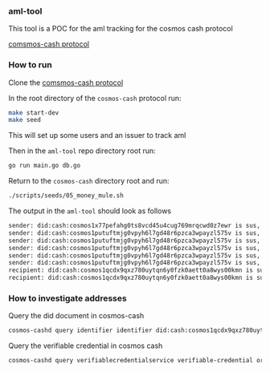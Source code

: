 ### aml-tool

This tool is a POC for the aml tracking for the cosmos cash protocol

[comsmos-cash protocol](https://github.com/allinbits/cosmos-cash)

### How to run

Clone the [comsmos-cash protocol](https://github.com/allinbits/cosmos-cash)

In the root directory of the `cosmos-cash` protocol run:

```sh
make start-dev
make seed
```

This will set up some users and an issuer to track aml

Then in the `aml-tool` repo directory root run:

```sh
go run main.go db.go
```

Return to the `cosmos-cash` directory root and run:

```sh
./scripts/seeds/05_money_mule.sh
```

The output in the `aml-tool` should look as follows

```sh
sender: did:cash:cosmos1x77pefahg0ts8vcd45u4cug769mrqcwd0z7ewr is sus, transaction total is more than AML profile suggests
sender: did:cash:cosmos1putuftmjg0vpyh6l7gd48r6pzca3wpayzl575v is sus, number of txs is more than AML profile suggests
sender: did:cash:cosmos1putuftmjg0vpyh6l7gd48r6pzca3wpayzl575v is sus, number of txs is more than AML profile suggests
sender: did:cash:cosmos1putuftmjg0vpyh6l7gd48r6pzca3wpayzl575v is sus, number of txs is more than AML profile suggests
sender: did:cash:cosmos1putuftmjg0vpyh6l7gd48r6pzca3wpayzl575v is sus, number of txs is more than AML profile suggests
sender: did:cash:cosmos1putuftmjg0vpyh6l7gd48r6pzca3wpayzl575v is sus, number of txs is more than AML profile suggests
recipient: did:cash:cosmos1qcdx9qxz780uytqn6y0fzk0aett0a8wys00kmn is sus, number of txs is more than AML profile suggests
recipient: did:cash:cosmos1qcdx9qxz780uytqn6y0fzk0aett0a8wys00kmn is sus, number of txs is more than AML profile suggests
```

### How to investigate addresses

Query the did document in cosmos-cash

```sh
cosmos-cashd query identifier identifier did:cash:cosmos1qcdx9qxz780uytqn6y0fzk0aett0a8wys00kmn --output json | jq
```

Query the verifiable credential in cosmos cash

```sh
cosmos-cashd query verifiablecredentialservice verifiable-credential origin-cred-2 --output json | jq
```

